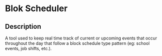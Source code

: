 # Blok Scheduler
## Description

A tool used to keep real time track of current or upcoming events that occur throughout the day that follow a block schedule type pattern (eg: school events, job shifts, etc.).
